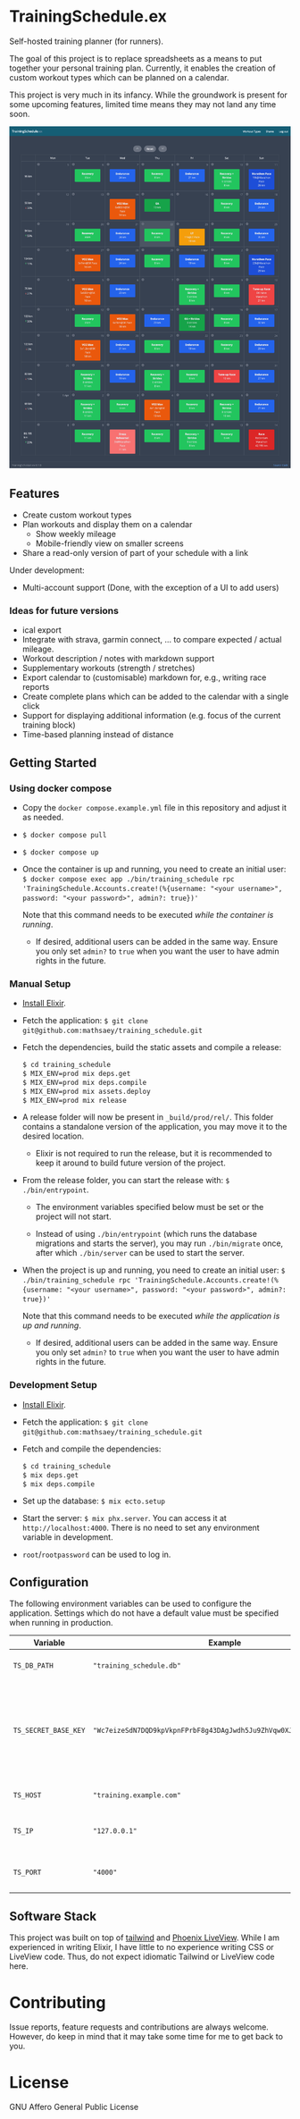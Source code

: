 # TrainingSchedule.ex

Self-hosted training planner (for runners).

The goal of this project is to replace spreadsheets as a means to put together
your personal training plan. Currently, it enables the creation of custom
workout types which can be planned on a calendar.

This project is very much in its infancy. While the groundwork is present for
some upcoming features, limited time means they may not land any time soon.

![Screenshot of the training planner](screenshot.png)

## Features

- Create custom workout types
- Plan workouts and display them on a calendar
  - Show weekly mileage
  - Mobile-friendly view on smaller screens
- Share a read-only version of part of your schedule with a link

Under development:

- Multi-account support (Done, with the exception of a UI to add users)

### Ideas for future versions

- ical export
- Integrate with strava, garmin connect, … to compare expected / actual mileage.
- Workout description / notes with markdown support
- Supplementary workouts (strength / stretches)
- Export calendar to (customisable) markdown for, e.g., writing race reports
- Create complete plans which can be added to the calendar with a single click
- Support for displaying additional information (e.g. focus of the current training block)
- Time-based planning instead of distance

## Getting Started

### Using docker compose

- Copy the `docker compose.example.yml` file in this repository and adjust it
  as needed.

- `$ docker compose pull`

- `$ docker compose up`

- Once the container is up and running, you need to create an initial user:
  `$ docker compose exec app ./bin/training_schedule rpc 'TrainingSchedule.Accounts.create!(%{username: "<your username>", password: "<your password>", admin?: true})'`

  Note that this command needs to be executed _while the container is running_.

  - If desired, additional users can be added in the same way. Ensure you only
    set `admin?` to `true` when you want the user to have admin rights in the
    future.

### Manual Setup

- [Install Elixir](https://elixir-lang.org/install.html).

- Fetch the application: `$ git clone git@github.com:mathsaey/training_schedule.git`

- Fetch the dependencies, build the static assets and compile a release:
  ```
  $ cd training_schedule
  $ MIX_ENV=prod mix deps.get
  $ MIX_ENV=prod mix deps.compile
  $ MIX_ENV=prod mix assets.deploy
  $ MIX_ENV=prod mix release
  ```

- A release folder will now be present in `_build/prod/rel/`. This folder
  contains a standalone version of the application, you may move it to the
  desired location.

  - Elixir is not required to run the release, but it is recommended to keep it
    around to build future version of the project.

- From the release folder, you can start the release with:
  `$ ./bin/entrypoint`.

  - The environment variables specified below must be set or the project will
    not start.

  - Instead of using `./bin/entrypoint` (which runs the database migrations and
    starts the server), you may run `./bin/migrate` once, after which
    `./bin/server` can be used to start the server.

- When the project is up and running, you need to create an initial user:
  `$ ./bin/training_schedule rpc 'TrainingSchedule.Accounts.create!(%{username: "<your username>", password: "<your password>", admin?: true})'`

  Note that this command needs to be executed _while the application is up and running_.

  - If desired, additional users can be added in the same way. Ensure you only
    set `admin?` to `true` when you want the user to have admin rights in the
    future.

### Development Setup

- [Install Elixir](https://elixir-lang.org/install.html).

- Fetch the application: `$ git clone git@github.com:mathsaey/training_schedule.git`

- Fetch and compile the dependencies:
  ```
  $ cd training_schedule
  $ mix deps.get
  $ mix deps.compile
  ```

- Set up the database: `$ mix ecto.setup`

- Start the server: `$ mix phx.server`. You can access it at
  `http://localhost:4000`. There is no need to set any environment variable in
  development.

- `root`/`rootpassword` can be used to log in.

## Configuration

The following environment variables can be used to configure the application.
Settings which do not have a default value must be specified when running in
production.

| Variable | Example | Default | Description |
| ----------- | ------- | ------- | ----------- |
| `TS_DB_PATH` | `"training_schedule.db"` | | The path to your database file. |
| `TS_SECRET_BASE_KEY` | `"Wc7eizeSdN7DQD9kpVkpnFPrbF8g43DAgJwdh5Ju9ZhVqw0XJjxta0JLh8xPDO9L"` | | A random value used for signing and encryption. Generate this using `mix phx.gen.secret` or . `opensssl rand -base64 48` |
| `TS_HOST` | `"training.example.com"` | | The url at which the site will be served. |
| `TS_IP` | `"127.0.0.1"` | `"0.0.0.0"` | The ip to which the webserver will bind. |
| `TS_PORT` | `"4000"` | `"4000"` | The port to which the webserver will listen. |

## Software Stack

This project was built on top of [tailwind](https://tailwindcss.com/) and
[Phoenix LiveView](https://www.phoenixframework.org/). While I am experienced
in writing Elixir, I have little to no experience writing CSS or LiveView code.
Thus, do not expect idiomatic Tailwind or LiveView code here.

# Contributing

Issue reports, feature requests and contributions are always welcome. However,
do keep in mind that it may take some time for me to get back to you.

# License

GNU Affero General Public License
